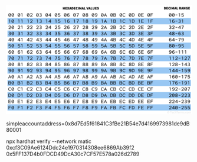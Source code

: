![Alt text](image.png)


simpleaccountaddress=0x8d7Ed5f61841C3fBe21B54e7d4169973981de9dB 80001

npx hardhat verify --network matic 0xcf3C09Ae6124Ddc24e1970314308ee6869Ab39f2 0x5FF137D4b0FDCD49DcA30c7CF57E578a026d2789

